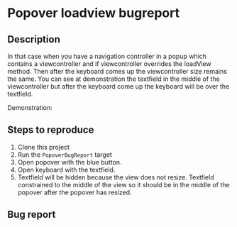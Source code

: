 # Popover loadview bugreport

## Description

In that case when you have a navigation controller in a popup which contains a viewcontroller and if viewcontroller overrides the loadView method. Then after the keyboard comes up the viewcontroller size remains the same. You can see at demonstration the textfield in the middle of the viewcontroller but after the keyboard come up the keyboard will be over the textfield.

Demonstration:


## Steps to reproduce

1. Clone this project
1. Run the `PopoverBugReport` target
1. Open popover with the blue button.
1. Open keyboard with the textfield.
1. Textfield will be hidden because the view does not resize. Textfield constrained to the middle of the view so it should be in the middle of the popover after the popover has resized.

## Bug report
